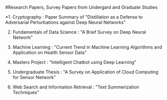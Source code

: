 #Research Papers, Survey Papers from Undergard and Graduate Studies

*1. Cryptography : Paper Summary of "Distillation as a Defense to Adversarial Perturbations against Deep Neural Networks"

2. Fundamentals of Data Science : "A Brief Survey on Deep Neural Network"

3. Machine Learning : "Current Trend in Machine Learning Algorithms and Application on Health Sensor Data"

4. Masters Project : "Intelligent Chatbot using Deep Learning"

5. Undergraduate Thesis : "A Survey on Application of Cloud Computing for Sensor Network"

6. Web Search and Information Retrieval : "Text Summerization Techniques"
